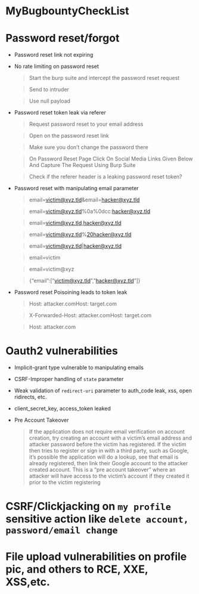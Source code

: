 # MyBugbountyCheckList

# Password reset/forgot

- Password reset link not expiring
- No rate limiting on password reset
    > Start the burp suite and intercept the password reset request
    
    > Send to intruder
   
    > Use null payload

- Password reset token leak via referer
    > Request password reset to your email address
    
    > Open on the password reset link
    
    > Make sure you don’t change the password there
    
    > On Password Reset Page Click On Social Media Links Given Below And Capture The Request Using Burp Suite
    
    > Check if the referer header is a leaking password reset token?

- Password reset with manipulating email parameter
    
    > email=victim@xyz.tld&email=hacker@xyz.tld
       
    > email=victim@xyz.tld%0a%0dcc:hacker@xyz.tld
        
    > email=victim@xyz.tld,hacker@xyz.tld
    
    > email=victim@xyz.tld%20hacker@xyz.tld
    
    > email=victim@xyz.tld|hacker@xyz.tld
    
    > email=victim
    
    > email=victim@xyz
    
    > {“email”:[“victim@xyz.tld”,”hacker@xyz.tld”]}
   
- Password reset Poisoining leads to token leak
    > Host: attacker.comHost: target.com
    
    > X-Forwarded-Host: attacker.comHost: target.com
    
    > Host: attacker.com
   
# Oauth2 vulnerabilities

- Implicit-grant type vulnerable to manipulating emails 

- CSRF-Improper handling of `state` parameter

- Weak validation of `redirect-uri` parameter to auth_code leak, xss, open ridirects, etc.

- client_secret_key, access_token leaked

- Pre Account Takeover 
    > If the application does not require email verification on account creation, try creating an account with a victim’s email address and attacker password       before the victim has registered. If the victim then tries to register or sign in with a third party, such as Google, it’s possible the application           will do a lookup, see that email is already registered, then link their Google account to the attacker created account. This is a “pre account               takeover” where an attacker will have access to the victim’s account if they created it prior to the victim registering 

# CSRF/Clickjacking on `my profile` sensitive action like `delete account, password/email change`

# File upload vulnerabilities on profile pic, and others to RCE, XXE, XSS,etc.
 

